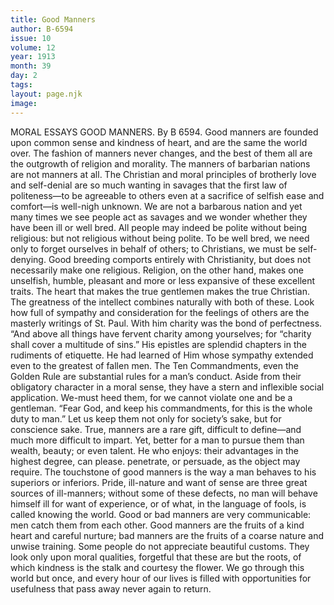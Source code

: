 ```yaml
---
title: Good Manners
author: B-6594
issue: 10
volume: 12
year: 1913
month: 39
day: 2
tags:
layout: page.njk
image:
---
```

MORAL ESSAYS    GOOD MANNERS.    By B 6594.    Good manners are founded upon common sense and kindness of heart, and are the same the world over. The fashion of manners never changes, and the best of them all are the outgrowth of religion and morality. The manners of barbarian nations are not manners at all. The Christian and moral principles of brotherly love and self-denial are so much wanting in savages that the first law of politeness—to be agreeable to others even at a sacrifice of selfish ease and comfort—is well-nigh unknown. We are not a barbarous nation and yet many times we see people act as savages and we wonder whether they have been ill or well bred. All people may indeed be polite without being religious: but not religious without being polite.    To be well bred, we need only to forget ourselves in behalf of others; to Christians, we must be self-denying. Good breeding comports entirely with Christianity, but does not necessarily make one religious. Religion, on the other hand, makes one unselfish, humble, pleasant and more or less expansive of these excellent traits.    The heart that makes the true gentlemen makes the true Christian. The greatness of the intellect combines naturally with both of these. Look how full of sympathy and consideration for the feelings of others are the masterly writings of St. Paul. With him charity was the bond of perfectness. “And above all things have fervent charity among yourselves; for “charity shall cover a multitude of sins.” His epistles are splendid chapters in the rudiments of etiquette.    He had learned of Him whose sympathy extended even to the greatest of fallen men. The Ten Commandments, even the Golden Rule are substantial rules for a man’s conduct. Aside from their obligatory character in a moral sense, they have a stern and inflexible social application. We-must heed them, for we cannot violate one and be a gentleman. “Fear God, and keep his commandments, for this is the whole duty to man.” Let us keep them not only for society’s sake, but for conscience sake.    True, manners are a rare gift, difficult to define—and much more difficult to impart. Yet, better for a man to pursue them than wealth, beauty; or even talent. He who enjoys: their advantages in the highest degree, can please. penetrate, or persuade, as the object may require. The touchstone of good manners is the way a man behaves to his superiors or inferiors. Pride, ill-nature and want of sense are three great sources of ill-manners; without some of these defects, no man will behave himself ill for want of experience, or of what, in the language of fools, is called knowing the world.    Good or bad manners are very communicable: men catch them from each other. Good manners are the fruits of a kind heart and careful nurture; bad manners are the fruits of a coarse nature and unwise training. Some people do not appreciate beautiful customs. They look only upon moral qualities, forgetful that these are but the roots, of which kindness is the stalk and courtesy the flower.    We go through this world but once, and every hour of our lives is filled with opportunities for usefulness that pass away never again to return. 


